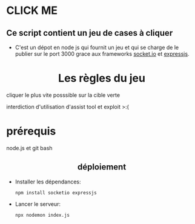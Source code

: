 # CLICK ME 
## Ce script contient un jeu de cases à cliquer  
- C'est un dépot en node js qui fournit un jeu et qui se charge de le publier sur le port 3000 grace aux frameworks [socket.io](https://socket.io) et [expressjs](expressjs.com).




 <div align = 'center'> <h1> Les règles du jeu </h1> </div>
<wh>
<p>cliquer le plus vite posssible sur la cible verte</p>
<p>interdiction d'utilisation d'assist tool et exploit >:(</p>


# **prérequis**
<p>node.js et git bash</p>

<div align = 'center'> <h2> déploiement </h2> </div>

- Installer les dépendances:
  ```
  npm install socketio expressjs
  ```
- Lancer le serveur: 
  ```
  npx nodemon index.js
  ```
